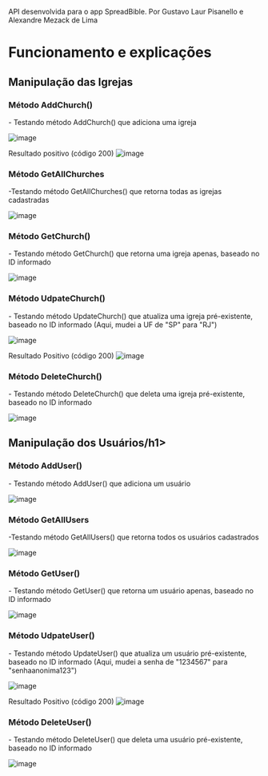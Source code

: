 API desenvolvida para o app SpreadBible. Por Gustavo Laur Pisanello e Alexandre Mezack de Lima

<h1>Funcionamento e explicações</h1> 

<h2>Manipulação das Igrejas</h1>

<h3>Método AddChurch()</h3>
- Testando método AddChurch() que adiciona uma igreja <br>

![image](https://github.com/GustavoPisanello/API_SpreadBible/assets/99992149/85b46aa1-cb49-469e-8783-984e26c09c81)

Resultado positivo (código 200)
![image](https://github.com/GustavoPisanello/API_SpreadBible/assets/99992149/8a262bab-5726-4024-8f06-46a443c87f94)

<h3>Método GetAllChurches</h3>
-Testando método GetAllChurches() que retorna todas as igrejas cadastradas

![image](https://github.com/GustavoPisanello/API_SpreadBible/assets/99992149/af885d5a-52d4-41f1-a49f-b1f68b2e5eac)

<h3>Método GetChurch()</h3>
- Testando método GetChurch() que retorna uma igreja apenas, baseado no ID informado

![image](https://github.com/GustavoPisanello/API_SpreadBible/assets/99992149/1339b74d-458f-486a-b3c5-1aadaee3308e)

<h3>Método UdpateChurch()</h3>
- Testando método UpdateChurch() que atualiza uma igreja pré-existente, baseado no ID informado (Aqui, mudei a UF de "SP" para "RJ")

![image](https://github.com/GustavoPisanello/API_SpreadBible/assets/99992149/04a886b1-02b0-4f26-8086-b02cea60b564)

Resultado Positivo (código 200)
![image](https://github.com/GustavoPisanello/API_SpreadBible/assets/99992149/7bd315c8-6753-41f7-8a18-fc3bdccc8b28)

<h3>Método DeleteChurch()</h3>
- Testando método DeleteChurch() que deleta uma igreja pré-existente, baseado no ID informado

![image](https://github.com/GustavoPisanello/API_SpreadBible/assets/99992149/4923de0b-c98e-4745-b30f-3478ace22f6a)



<h2>Manipulação dos Usuários/h1>

<h3>Método AddUser()</h3>
- Testando método AddUser() que adiciona um usuário<br>

![image](https://github.com/GustavoPisanello/API_SpreadBible/assets/99992149/18222d70-685e-4657-9678-6214fda8fcd0)


<h3>Método GetAllUsers</h3>
-Testando método GetAllUsers() que retorna todos os usuários cadastrados

![image](https://github.com/GustavoPisanello/API_SpreadBible/assets/99992149/daeab8d1-719d-4f11-8b1f-462b5d06a919)


<h3>Método GetUser()</h3>
- Testando método GetUser() que retorna um usuário apenas, baseado no ID informado

![image](https://github.com/GustavoPisanello/API_SpreadBible/assets/99992149/bbeaa0b2-ee62-413e-ae6a-a63c613552ec)


<h3>Método UdpateUser()</h3>
- Testando método UpdateUser() que atualiza um usuário pré-existente, baseado no ID informado (Aqui, mudei a senha de "1234567" para "senhaanonima123")

![image](https://github.com/GustavoPisanello/API_SpreadBible/assets/99992149/0303f328-37a5-4daa-87c7-a5f9fcfd2189)


Resultado Positivo (código 200)
![image](https://github.com/GustavoPisanello/API_SpreadBible/assets/99992149/1bd7c677-126f-4de6-a44a-93b4a792e3d6)


<h3>Método DeleteUser()</h3>
- Testando método DeleteUser() que deleta uma usuário pré-existente, baseado no ID informado

![image](https://github.com/GustavoPisanello/API_SpreadBible/assets/99992149/0abcd556-30ab-42c5-8c0d-863fb0ad0cbd)






